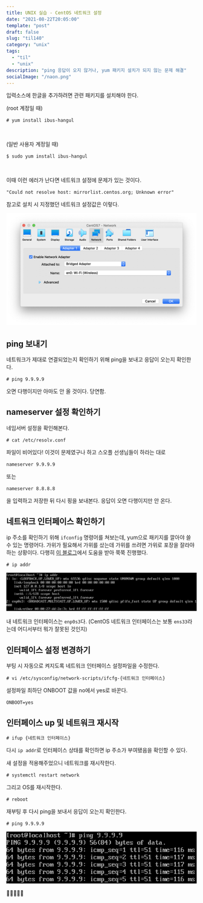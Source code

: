 ```yaml
---
title: UNIX 실습 - CentOS 네트워크 설정
date: "2021-08-22T20:05:00"
template: "post"
draft: false
slug: "til140"
category: "unix"
tags:
  - "til"
  - "unix"
description: "ping 응답이 오지 않거나, yum 패키지 설치가 되지 않는 문제 해결"
socialImage: "/naon.png"
---
```


입력소스에 한글을 추가하려면 관련 패키지를 설치해야 한다.

(root 계정일 때)
```
# yum install ibus-hangul
```
<br>

(일반 사용자 계정일 때)
```
$ sudo yum install ibus-hangul
```
<br>

이때 이런 에러가 난다면 네트워크 설정에 문제가 있는 것이다.

```
"Could not resolve host: mirrorlist.centos.org; Unknown error"
```

참고로 설치 시 지정했던 네트워크 설정값은 이렇다.

![](/media/til140-1.png)

## ping 보내기

네트워크가 제대로 연결되었는지 확인하기 위해 ping을 보내고 응답이 오는지 확인한다.

```
# ping 9.9.9.9
```

오면 다행이지만 아마도 안 올 것이다. 당연함.

## nameserver 설정 확인하기

네임서버 설정을 확인해본다.

```
# cat /etc/resolv.conf
```

파일이 비어있다! 이것이 문제였구나 하고 스오플 선생님들이 하라는 대로 

```
nameserver 9.9.9.9
```

또는

```
nameserver 8.8.8.8
```

을 입력하고 저장한 뒤 다시 핑을 보내본다. 응답이 오면 다행이지만 안 온다.

## 네트워크 인터페이스 확인하기

ip 주소를 확인하기 위해 `ifconfig` 명령어를 쳐보는데, yum으로 패키지를 깔아야 쓸 수 있는 명령어다. 가위가 필요해서 가위를 샀는데 가위를 쓰려면 가위로 포장을 잘라야 하는 상황이다. 다행히 [이 블로그](https://c-i-s.tistory.com/entry/CentOS-7-%EB%84%A4%ED%8A%B8%EC%9B%8C%ED%81%AC-%EC%97%B0%EA%B2%B0-%EB%B0%A9%EB%B2%95)에서 도움을 받아 쭉쭉 진행했다.

```
# ip addr
```

![](/media/til140-2.png)

내 네트워크 인터페이스는 `enp0s3`다. (CentOS 네트워크 인터페이스는 보통 `ens33`라는데 어디서부터 뭐가 잘못된 것인지)

## 인터페이스 설정 변경하기

부팅 시 자동으로 켜지도록 네트워크 인터페이스 설정파일을 수정한다.

```
# vi /etc/sysconfig/network-scripts/ifcfg-{네트워크 인터페이스}
```

설정파일 최하단 ONBOOT 값을 no에서 yes로 바꾼다.

```
ONBOOT=yes
```

## 인터페이스 up 및 네트워크 재시작

```
# ifup {네트워크 인터페이스}
```

다시 `ip addr`로 인터페이스 상태를 확인하면 ip 주소가 부여됐음을 확인할 수 있다.

새 설정을 적용해주었으니 네트워크를 재시작한다.

```
# systemctl restart network
```

그리고 OS를 재시작한다.

```
# reboot
```

재부팅 후 다시 ping을 보내서 응답이 오는지 확인한다.

```
# ping 9.9.9.9
```

![](/media/til140-3.png)

👏👏👏👏👏